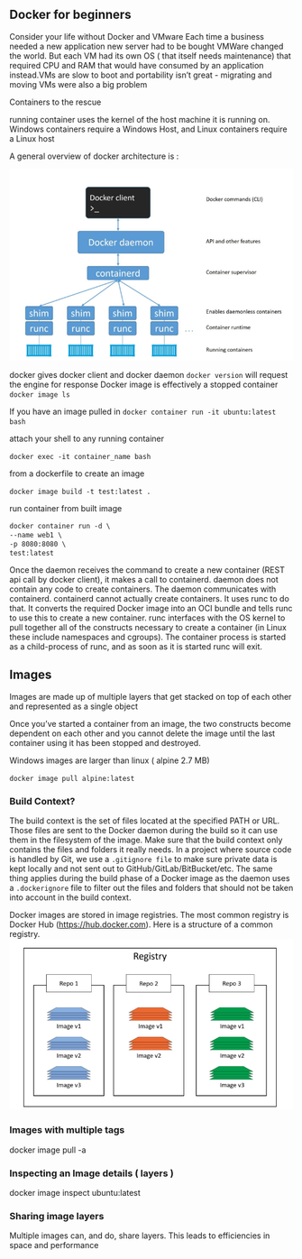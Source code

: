 ## Docker for beginners

Consider your life without Docker and VMware
Each time a business needed a new application new server had to be bought
VMWare changed the world. But each VM had its own OS ( that itself needs maintenance) that required CPU and RAM that would have consumed by an application instead.VMs are slow to boot and portability isn’t great - migrating and moving VMs were also a big problem

Containers to the rescue

running container uses the kernel of the host
machine it is running on. Windows containers require a Windows Host,
and Linux containers require a Linux host

A general overview of docker architecture is :

![Docker Architecture](architecture.png)

docker gives docker client and docker daemon
`docker version` will request the engine for response
Docker image is effectively a  stopped container
`docker image ls`

If you have an image pulled in 
`docker container run -it ubuntu:latest bash`

attach your shell to any running container

`docker exec -it container_name bash`

from a dockerfile to create an image

`docker image build -t test:latest .`


run container from built image
```
docker container run -d \
--name web1 \
-p 8080:8080 \
test:latest

```

Once the daemon receives the command to create a new container (REST api call by docker client), it makes a call to containerd. daemon does not contain any code to create containers.
The daemon communicates with containerd. containerd cannot actually create containers. It uses runc to do that. It converts the required Docker image into an OCI bundle and tells runc to use this to create a new container. runc interfaces with the OS kernel to pull together all of the constructs necessary to create a container (in Linux these include namespaces and cgroups). The container process is started as a child-process of runc, and as soon as it is started runc will exit.

## Images

Images are made up of multiple layers that get stacked on top of each other and
represented as a single object

Once you’ve started a container from an image, the two constructs become dependent
on each other and you cannot delete the image until the last container using it
has been stopped and destroyed.

Windows images are larger than linux ( alpine 2.7 MB)

`docker image pull alpine:latest`

### Build Context?
The build context is the set of files located at the specified PATH or URL. Those files are sent to the Docker daemon during the build so it can use them in the filesystem of the image.
Make sure that the build context only contains the files and folders it really needs.
In a project where source code is handled by Git, we use a `.gitignore file` to make sure private data is kept locally and not sent out to GitHub/GitLab/BitBucket/etc.
The same thing applies during the build phase of a Docker image as the daemon uses a `.dockerignore` file to filter out the files and folders that should not be taken into account in the build context.

Docker images are stored in image registries. The most common registry is
Docker Hub (https://hub.docker.com). Here is a structure of a common registry. ![Docker Hub as a Registry](registry.png)

### Images with multiple tags
docker image pull -a <repository-name>

### Inspecting an Image details ( layers )
docker image inspect ubuntu:latest

### Sharing image layers
Multiple images can, and do, share layers. This leads to efficiencies in space and
performance